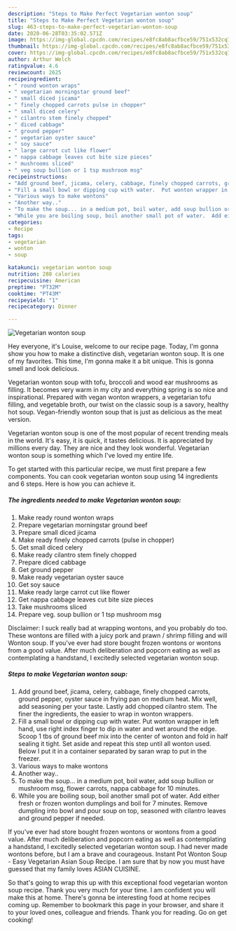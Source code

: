 ```yaml
---
description: "Steps to Make Perfect Vegetarian wonton soup"
title: "Steps to Make Perfect Vegetarian wonton soup"
slug: 463-steps-to-make-perfect-vegetarian-wonton-soup
date: 2020-06-28T03:35:02.571Z
image: https://img-global.cpcdn.com/recipes/e8fc8ab8acfbce59/751x532cq70/vegetarian-wonton-soup-recipe-main-photo.jpg
thumbnail: https://img-global.cpcdn.com/recipes/e8fc8ab8acfbce59/751x532cq70/vegetarian-wonton-soup-recipe-main-photo.jpg
cover: https://img-global.cpcdn.com/recipes/e8fc8ab8acfbce59/751x532cq70/vegetarian-wonton-soup-recipe-main-photo.jpg
author: Arthur Welch
ratingvalue: 4.6
reviewcount: 2625
recipeingredient:
- " round wonton wraps"
- " vegetarian morningstar ground beef"
- " small diced jicama"
- " finely chopped carrots pulse in chopper"
- " small diced celery"
- " cilantro stem finely chopped"
- " diced cabbage"
- " ground pepper"
- " vegetarian oyster sauce"
- " soy sauce"
- " large carrot cut like flower"
- " nappa cabbage leaves cut bite size pieces"
- " mushrooms sliced"
- " veg soup bullion or 1 tsp mushroom msg"
recipeinstructions:
- "Add ground beef, jicama, celery, cabbage, finely chopped carrots, ground pepper, oyster sauce in frying pan on medium heat. Mix well,  add seasoning per your taste. Lastly add chopped cilantro stem. The finer the ingredients,  the easier to wrap in wonton wrappers."
- "Fill a small bowl or dipping cup with water.  Put wonton wrapper in left hand, use right index finger to dip in water and wet around the edge. Scoop 1 tbs of ground beef mix into the center of wonton and fold in half sealing it tight. Set aside and repeat this step until all wonton used. Below I put it in a container separated by saran wrap to put in the freezer."
- "Various ways to make wontons"
- "Another way.."
- "To make the soup... in a medium pot, boil water, add soup bullion or mushroom msg, flower carrots, nappa cabbage for 10 minutes."
- "While you are boiling soup, boil another small pot of water.  Add either fresh or frozen wonton dumplings and boil for 7 minutes. Remove dumpling into bowl and pour soup on top, seasoned with cilantro leaves and ground pepper if needed."
categories:
- Recipe
tags:
- vegetarian
- wonton
- soup

katakunci: vegetarian wonton soup 
nutrition: 288 calories
recipecuisine: American
preptime: "PT32M"
cooktime: "PT43M"
recipeyield: "1"
recipecategory: Dinner

---
```



![Vegetarian wonton soup](https://img-global.cpcdn.com/recipes/e8fc8ab8acfbce59/751x532cq70/vegetarian-wonton-soup-recipe-main-photo.jpg)

Hey everyone, it's Louise, welcome to our recipe page. Today, I'm gonna show you how to make a distinctive dish, vegetarian wonton soup. It is one of my favorites. This time, I'm gonna make it a bit unique. This is gonna smell and look delicious.

Vegetarian wonton soup with tofu, broccoli and wood ear mushrooms as filling. It becomes very warm in my city and everything spring is so nice and inspirational. Prepared with vegan wonton wrappers, a vegetarian tofu filling, and vegetable broth, our twist on the classic soup is a savory, healthy hot soup. Vegan-friendly wonton soup that is just as delicious as the meat version.

Vegetarian wonton soup is one of the most popular of recent trending meals in the world. It's easy, it is quick, it tastes delicious. It is appreciated by millions every day. They are nice and they look wonderful. Vegetarian wonton soup is something which I've loved my entire life.


To get started with this particular recipe, we must first prepare a few components. You can cook vegetarian wonton soup using 14 ingredients and 6 steps. Here is how you can achieve it.

<!--inarticleads1-->

##### The ingredients needed to make Vegetarian wonton soup:

1. Make ready  round wonton wraps
1. Prepare  vegetarian morningstar ground beef
1. Prepare  small diced jicama
1. Make ready  finely chopped carrots (pulse in chopper)
1. Get  small diced celery
1. Make ready  cilantro stem finely chopped
1. Prepare  diced cabbage
1. Get  ground pepper
1. Make ready  vegetarian oyster sauce
1. Get  soy sauce
1. Make ready  large carrot cut like flower
1. Get  nappa cabbage leaves cut bite size pieces
1. Take  mushrooms sliced
1. Prepare  veg. soup bullion or 1 tsp mushroom msg


Disclaimer: I suck really bad at wrapping wontons, and you probably do too. These wontons are filled with a juicy pork and prawn / shrimp filling and will Wonton soup. If you&#39;ve ever had store bought frozen wontons or wontons from a good value. After much deliberation and popcorn eating as well as contemplating a handstand, I excitedly selected vegetarian wonton soup. 

<!--inarticleads2-->

##### Steps to make Vegetarian wonton soup:

1. Add ground beef, jicama, celery, cabbage, finely chopped carrots, ground pepper, oyster sauce in frying pan on medium heat. Mix well,  add seasoning per your taste. Lastly add chopped cilantro stem. The finer the ingredients,  the easier to wrap in wonton wrappers.
1. Fill a small bowl or dipping cup with water.  Put wonton wrapper in left hand, use right index finger to dip in water and wet around the edge. Scoop 1 tbs of ground beef mix into the center of wonton and fold in half sealing it tight. Set aside and repeat this step until all wonton used. Below I put it in a container separated by saran wrap to put in the freezer.
1. Various ways to make wontons
1. Another way..
1. To make the soup... in a medium pot, boil water, add soup bullion or mushroom msg, flower carrots, nappa cabbage for 10 minutes.
1. While you are boiling soup, boil another small pot of water.  Add either fresh or frozen wonton dumplings and boil for 7 minutes. Remove dumpling into bowl and pour soup on top, seasoned with cilantro leaves and ground pepper if needed.


If you&#39;ve ever had store bought frozen wontons or wontons from a good value. After much deliberation and popcorn eating as well as contemplating a handstand, I excitedly selected vegetarian wonton soup. I had never made wontons before, but I am a brave and courageous. Instant Pot Wonton Soup - Easy Vegetarian Asian Soup Recipe. I am sure that by now you must have guessed that my family loves ASIAN CUISINE. 

So that's going to wrap this up with this exceptional food vegetarian wonton soup recipe. Thank you very much for your time. I am confident you will make this at home. There's gonna be interesting food at home recipes coming up. Remember to bookmark this page in your browser, and share it to your loved ones, colleague and friends. Thank you for reading. Go on get cooking!
